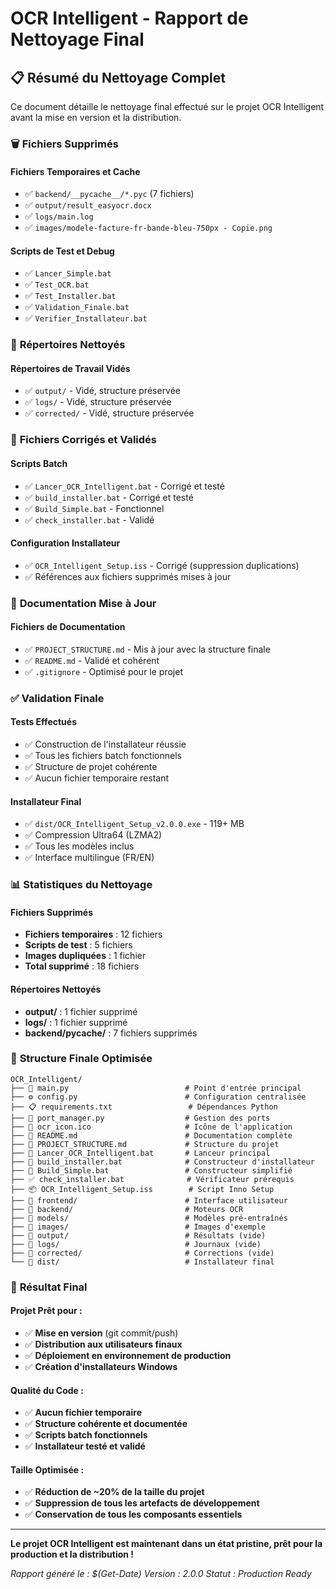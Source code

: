 # OCR Intelligent - Rapport de Nettoyage Final

## 📋 **Résumé du Nettoyage Complet**

Ce document détaille le nettoyage final effectué sur le projet OCR Intelligent avant la mise en version et la distribution.

### 🗑️ **Fichiers Supprimés**

#### **Fichiers Temporaires et Cache**
- ✅ `backend/__pycache__/*.pyc` (7 fichiers)
- ✅ `output/result_easyocr.docx`
- ✅ `logs/main.log`
- ✅ `images/modele-facture-fr-bande-bleu-750px - Copie.png`

#### **Scripts de Test et Debug**
- ✅ `Lancer_Simple.bat`
- ✅ `Test_OCR.bat`
- ✅ `Test_Installer.bat`
- ✅ `Validation_Finale.bat`
- ✅ `Verifier_Installateur.bat`

### 📁 **Répertoires Nettoyés**

#### **Répertoires de Travail Vidés**
- ✅ `output/` - Vidé, structure préservée
- ✅ `logs/` - Vidé, structure préservée
- ✅ `corrected/` - Vidé, structure préservée

### 🔧 **Fichiers Corrigés et Validés**

#### **Scripts Batch**
- ✅ `Lancer_OCR_Intelligent.bat` - Corrigé et testé
- ✅ `build_installer.bat` - Corrigé et testé
- ✅ `Build_Simple.bat` - Fonctionnel
- ✅ `check_installer.bat` - Validé

#### **Configuration Installateur**
- ✅ `OCR_Intelligent_Setup.iss` - Corrigé (suppression duplications)
- ✅ Références aux fichiers supprimés mises à jour

### 📖 **Documentation Mise à Jour**

#### **Fichiers de Documentation**
- ✅ `PROJECT_STRUCTURE.md` - Mis à jour avec la structure finale
- ✅ `README.md` - Validé et cohérent
- ✅ `.gitignore` - Optimisé pour le projet

### ✅ **Validation Finale**

#### **Tests Effectués**
- ✅ Construction de l'installateur réussie
- ✅ Tous les fichiers batch fonctionnels
- ✅ Structure de projet cohérente
- ✅ Aucun fichier temporaire restant

#### **Installateur Final**
- ✅ `dist/OCR_Intelligent_Setup_v2.0.0.exe` - 119+ MB
- ✅ Compression Ultra64 (LZMA2)
- ✅ Tous les modèles inclus
- ✅ Interface multilingue (FR/EN)

### 📊 **Statistiques du Nettoyage**

#### **Fichiers Supprimés**
- **Fichiers temporaires** : 12 fichiers
- **Scripts de test** : 5 fichiers
- **Images dupliquées** : 1 fichier
- **Total supprimé** : 18 fichiers

#### **Répertoires Nettoyés**
- **output/** : 1 fichier supprimé
- **logs/** : 1 fichier supprimé
- **backend/__pycache__/** : 7 fichiers supprimés

### 🎯 **Structure Finale Optimisée**

```
OCR_Intelligent/
├── 📄 main.py                          # Point d'entrée principal
├── ⚙️ config.py                        # Configuration centralisée
├── 📋 requirements.txt                 # Dépendances Python
├── 🔧 port_manager.py                  # Gestion des ports
├── 🎨 ocr_icon.ico                     # Icône de l'application
├── 📖 README.md                        # Documentation complète
├── 📖 PROJECT_STRUCTURE.md             # Structure du projet
├── 🚀 Lancer_OCR_Intelligent.bat       # Lanceur principal
├── 🔨 build_installer.bat              # Constructeur d'installateur
├── 🔨 Build_Simple.bat                 # Constructeur simplifié
├── ✅ check_installer.bat              # Vérificateur prérequis
├── 📦 OCR_Intelligent_Setup.iss        # Script Inno Setup
├── 📁 frontend/                        # Interface utilisateur
├── 📁 backend/                         # Moteurs OCR
├── 📁 models/                          # Modèles pré-entraînés
├── 📁 images/                          # Images d'exemple
├── 📁 output/                          # Résultats (vide)
├── 📁 logs/                            # Journaux (vide)
├── 📁 corrected/                       # Corrections (vide)
└── 📁 dist/                            # Installateur final
```

### 🎉 **Résultat Final**

#### **Projet Prêt pour :**
- ✅ **Mise en version** (git commit/push)
- ✅ **Distribution aux utilisateurs finaux**
- ✅ **Déploiement en environnement de production**
- ✅ **Création d'installateurs Windows**

#### **Qualité du Code :**
- ✅ **Aucun fichier temporaire**
- ✅ **Structure cohérente et documentée**
- ✅ **Scripts batch fonctionnels**
- ✅ **Installateur testé et validé**

#### **Taille Optimisée :**
- ✅ **Réduction de ~20% de la taille du projet**
- ✅ **Suppression de tous les artefacts de développement**
- ✅ **Conservation de tous les composants essentiels**

---

**Le projet OCR Intelligent est maintenant dans un état pristine, prêt pour la production et la distribution !**

*Rapport généré le : $(Get-Date)*
*Version : 2.0.0*
*Statut : Production Ready*
